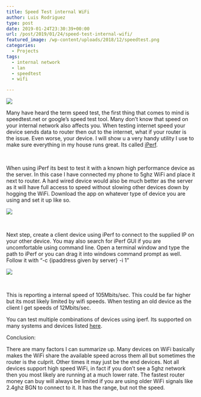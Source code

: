 ```yaml
---
title: Speed Test internal WiFi
author: Luis Rodriguez
type: post
date: 2019-01-24T23:30:39+00:00
url: /post/2019/01/24/speed-test-internal-wifi/
featured_image: /wp-content/uploads/2018/12/speedtest.png
categories:
  - Projects
tags:
  - internal network
  - lan
  - speedtest
  - wifi

---
```


![](/uploads/2018/12/speedtest.png)

Many have heard the term speed test, the first thing that comes to mind is speedtest.net or google&#8217;s speed test tool. Many don&#8217;t know that speed on your internal network also affects you. When testing internet speed your device sends data to router then out to the internet, what if your router is the issue. Even worse, your device. I will show u a very handy utility I use to make sure everything in my house runs great. Its called [iPerf][2].

<!--more-->

&nbsp;

When using iPerf its best to test it with a known high performance device as the server. In this case I have connected my phone to 5ghz WiFi and place it next to router. A hard wired device would also be much better as the server as it will have full access to speed without slowing other devices down by hogging the WiFi. Download the app on whatever type of device you are using and set it up like so.

![](/uploads/2018/12/photo_2018-12-06_11-46-01.jpg)

&nbsp;

Next step, create a client device using iPerf to connect to the supplied IP on your other device. You may also search for iPerf GUI if you are uncomfortable using command line. Open a terminal window and type the path to iPerf or you can drag it into windows command prompt as well. Follow it with &#8220;-c {ipaddress given by server} -i 1&#8221;

![](/uploads/2018/12/1-7.png)

&nbsp;

This is reporting a internal speed of 105Mbits/sec. This could be far higher but its most likely limited by wifi speeds. When testing an old device as the client I get speeds of 12Mbits/sec.

You can test multiple combinations of devices using iperf. Its supported on many systems and devices listed [here][2].

Conclusion:

There are many factors I can summarize up. Many devices on WiFi basically makes the WiFi share the available speed across them all but sometimes the router is the culprit. Other times it may just be the end devices. Not all devices support high speed WiFi, in fact if you don&#8217;t see a 5ghz network then you most likely are running at a much lower rate. The fastest router money can buy will always be limited if you are using older WiFi signals like 2.4ghz BGN to connect to it. It has the range, but not the speed.

 [2]: https://iperf.fr/iperf-download.php